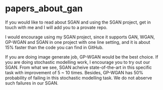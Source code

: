 # papers_about_gan

If you would like to read about SGAN and using the SGAN project, get in touch with me and I will add you to a provate repo.

I would encourage using my SGAN project, since it supports GAN, WGAN, GP-WGAN and SGAN in one project with one line setting, and it is about 15% faster than the code you can find in GitHub.

If you are doing image generate job, GP-WGAN would be the best choice. If you are doing stochastic modelling work, I encourage you to try out our SGAN. From what we see, SGAN acheive state-of-the-art in this specific task with improvement of 5 ~ 10 times. Besides, GP-WGAN has 50% probability of failing in this stochastic modelling task. We do not abserve such failures in our SGAN.